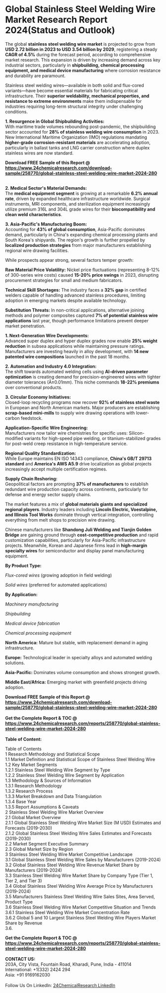 <h1>Global Stainless Steel Welding Wire Market Research Report 2024(Status and Outlook)</h1><p>The global <strong>stainless steel welding wire market</strong> is projected to grow from <strong>USD 2.72 billion in 2023 to USD 3.54 billion by 2029</strong>, registering a steady <strong>CAGR of 4.5%</strong> during the forecast period, according to comprehensive market research. This expansion is driven by increasing demand across key industrial sectors, particularly in <strong>shipbuilding, chemical processing equipment, and medical device manufacturing</strong> where corrosion resistance and durability are paramount.</p><p>Stainless steel welding wires—available in both solid and flux-cored variants—have become essential materials for fabricating critical infrastructure. Their <strong>superior weldability, mechanical properties, and resistance to extreme environments</strong> make them indispensable for industries requiring long-term structural integrity under challenging conditions.</p><p><strong>1. Resurgence in Global Shipbuilding Activities:</strong><br>
With maritime trade volumes rebounding post-pandemic, the shipbuilding sector accounted for <strong>28% of stainless welding wire consumption</strong> in 2023. New International Maritime Organization (IMO) regulations mandating <strong>higher-grade corrosion-resistant materials</strong> are accelerating adoption, particularly in ballast tanks and LNG carrier construction where duplex stainless wires are now standard.</p><div><b>Download FREE Sample of this Report @ 
            <a href="https://www.24chemicalresearch.com/download-sample/258770/global-stainless-steel-welding-wire-market-2024-280">
            https://www.24chemicalresearch.com/download-sample/258770/global-stainless-steel-welding-wire-market-2024-280</a></b></div><br><p><strong>2. Medical Sector's Material Demands:</strong><br>
The <strong>medical equipment segment</strong> is growing at a remarkable <strong>6.2% annual rate</strong>, driven by expanded healthcare infrastructure worldwide. Surgical instruments, MRI components, and sterilization equipment increasingly utilize premium 316L and 304L grade wires for their <strong>biocompatibility and clean weld characteristics</strong>.</p><p><strong>3. Asia-Pacific's Manufacturing Boom:</strong><br>
Accounting for <strong>43% of global consumption</strong>, Asia-Pacific dominates demand, particularly in China's expanding chemical processing plants and South Korea's shipyards. The region's growth is further propelled by <strong>localized production strategies</strong> from major manufacturers establishing regional wire drawing facilities.</p><p>While prospects appear strong, several factors temper growth:</p><p><strong>Raw Material Price Volatility:</strong> Nickel price fluctuations (representing 8-12% of 300-series wire costs) caused <strong>15-20% price swings</strong> in 2023, disrupting procurement strategies for small and medium fabricators.</p><p><strong>Technical Skill Shortages:</strong> The industry faces a <strong>32% gap</strong> in certified welders capable of handling advanced stainless procedures, limiting adoption in emerging markets despite available technology.</p><p><strong>Substitution Threats:</strong> In non-critical applications, alternative joining methods and polymer composites captured <strong>7% of potential stainless wire applications</strong> last year, though performance limitations prevent deeper market penetration.</p><p><strong>1. Next-Generation Wire Developments:</strong><br>
Advanced super duplex and hyper duplex grades now enable <strong>25% weight reduction</strong> in subsea applications while maintaining pressure ratings. Manufacturers are investing heavily in alloy development, with <strong>14 new patented wire compositions</strong> launched in the past 18 months.</p><p><strong>2. Automation and Industry 4.0 Integration:</strong><br>
The shift towards automated welding cells using <strong>AI-driven parameter optimization</strong> is creating demand for precision-engineered wires with tighter diameter tolerances (Â±0.01mm). This niche commands <strong>18-22% premiums</strong> over conventional products.</p><p><strong>3. Circular Economy Initiatives:</strong><br>
Closed-loop recycling programs now recover <strong>92% of stainless steel waste</strong> in European and North American markets. Major producers are establishing <strong>scrap-based mini-mills</strong> to supply wire drawing operations with lower-carbon feedstock.</p><p><strong>Application-Specific Wire Engineering:</strong><br>
    Manufacturers now tailor wire chemistries for specific uses: Silicon-modified variants for high-speed pipe welding, or titanium-stabilized grades for post-weld creep resistance in high-temperature service.</p><p><strong>Regional Quality Standardization:</strong><br>
    While Europe maintains EN ISO 14343 compliance, <strong>China's GB/T 29713 standard</strong> and <strong>America's AWS A5.9</strong> drive localization as global projects increasingly accept multiple certification regimes.</p><p><strong>Supply Chain Reshoring:</strong><br>
    Geopolitical factors are prompting <strong>37% of manufacturers</strong> to establish redundant wire production capacity across continents, particularly for defense and energy sector supply chains.</p><p>The market features a mix of <strong>global materials giants and specialized regional players</strong>. Industry leaders including <strong>Lincoln Electric, Voestalpine, and Illinois Tool Works</strong> dominate through vertical integration, controlling everything from melt shops to precision wire drawing.</p><p>Chinese manufacturers like <strong>Shandong Juli Welding and Tianjin Golden Bridge</strong> are gaining ground through <strong>cost-competitive production</strong> and rapid customization capabilities, particularly for Asia-Pacific infrastructure projects. Meanwhile, Korean and Japanese firms lead in <strong>high-margin specialty wires</strong> for semiconductor and display panel manufacturing equipment.</p><p><strong>By Product Type:</strong></p><p><em>Flux-cored wires</em> (growing adoption in field welding)</p><p><em>Solid wires</em> (preferred for automated applications)</p><p><strong>By Application:</strong></p><p><em>Machinery manufacturing</em></p><p><em>Shipbuilding</em></p><p><em>Medical device fabrication</em></p><p><em>Chemical processing equipment</em></p><p><strong>North America:</strong> Mature but stable, with replacement demand in aging infrastructure.</p><p><strong>Europe:</strong> Technological leader in specialty alloys and automated welding solutions.</p><p><strong>Asia-Pacific:</strong> Dominates volume consumption and shows strongest growth.</p><p><strong>Middle East/Africa:</strong> Emerging market with greenfield projects driving adoption.</p><div><b>Download FREE Sample of this Report @ 
            <a href="https://www.24chemicalresearch.com/download-sample/258770/global-stainless-steel-welding-wire-market-2024-280">
            https://www.24chemicalresearch.com/download-sample/258770/global-stainless-steel-welding-wire-market-2024-280</a></b></div><br><div><b>Get the Complete Report & TOC @ 
            <a href="https://www.24chemicalresearch.com/reports/258770/global-stainless-steel-welding-wire-market-2024-280">
            https://www.24chemicalresearch.com/reports/258770/global-stainless-steel-welding-wire-market-2024-280</a></b></div><br>
            <b>Table of Content:</b><p>Table of Contents<br />
1 Research Methodology and Statistical Scope<br />
1.1 Market Definition and Statistical Scope of Stainless Steel Welding Wire<br />
1.2 Key Market Segments<br />
1.2.1 Stainless Steel Welding Wire Segment by Type<br />
1.2.2 Stainless Steel Welding Wire Segment by Application<br />
1.3 Methodology & Sources of Information<br />
1.3.1 Research Methodology<br />
1.3.2 Research Process<br />
1.3.3 Market Breakdown and Data Triangulation<br />
1.3.4 Base Year<br />
1.3.5 Report Assumptions & Caveats<br />
2 Stainless Steel Welding Wire Market Overview<br />
2.1 Global Market Overview<br />
2.1.1 Global Stainless Steel Welding Wire Market Size (M USD) Estimates and Forecasts (2019-2030)<br />
2.1.2 Global Stainless Steel Welding Wire Sales Estimates and Forecasts (2019-2030)<br />
2.2 Market Segment Executive Summary<br />
2.3 Global Market Size by Region<br />
3 Stainless Steel Welding Wire Market Competitive Landscape<br />
3.1 Global Stainless Steel Welding Wire Sales by Manufacturers (2019-2024)<br />
3.2 Global Stainless Steel Welding Wire Revenue Market Share by Manufacturers (2019-2024)<br />
3.3 Stainless Steel Welding Wire Market Share by Company Type (Tier 1, Tier 2, and Tier 3)<br />
3.4 Global Stainless Steel Welding Wire Average Price by Manufacturers (2019-2024)<br />
3.5 Manufacturers Stainless Steel Welding Wire Sales Sites, Area Served, Product Type<br />
3.6 Stainless Steel Welding Wire Market Competitive Situation and Trends<br />
3.6.1 Stainless Steel Welding Wire Market Concentration Rate<br />
3.6.2 Global 5 and 10 Largest Stainless Steel Welding Wire Players Market Share by Revenue<br />
3.6.</p><div><b>Get the Complete Report & TOC @ 
            <a href="https://www.24chemicalresearch.com/reports/258770/global-stainless-steel-welding-wire-market-2024-280">
            https://www.24chemicalresearch.com/reports/258770/global-stainless-steel-welding-wire-market-2024-280</a></b></div><br><b>CONTACT US:</b><br>
            203A, City Vista, Fountain Road, Kharadi, Pune, India - 411014<br>
            International: +1(332) 2424 294<br>
            Asia: +91 9169162030 <br><br>
            Follow Us On LinkedIn: <a href="https://www.linkedin.com/company/24chemicalresearch/">24ChemicalResearch LinkedIn</a>
